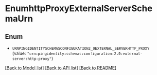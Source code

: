 # EnumhttpProxyExternalServerSchemaUrn

## Enum


* `URNPINGIDENTITYSCHEMASCONFIGURATION2_0EXTERNAL_SERVERHTTP_PROXY` (value: `"urn:pingidentity:schemas:configuration:2.0:external-server:http-proxy"`)


[[Back to Model list]](../README.md#documentation-for-models) [[Back to API list]](../README.md#documentation-for-api-endpoints) [[Back to README]](../README.md)



